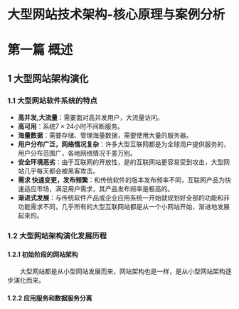 # 大型网站技术架构-核心原理与案例分析 
# 第一篇 概述
## 1 大型网站架构演化
### 1.1 大型网站软件系统的特点
* **高并发,大流量**：需要面对高并发用户，大流量访问。
* **高可用**：系统$7\times24$小时不间断服务。
* **海量数据**：需要存储、管理海量数据，需要使用大量的服务器。
* **用户分布广泛，网络情况复杂**：许多大型互联网都是为全球用户提供服务的，用户分布范围广，各地网络情况千差万别。
* **安全环境恶劣**：由于互联网的开放性，是的互联网站更容易受到攻击，大型网站几乎每天都会被黑客攻击。
* **需求 快速变更，发布频繁**：和传统软件的版本发布频率不同，互联网产品为快速适应市场，满足用户需求，其产品发布频率是极高的。
* **渐进式发展**：与传统软件产品或企业应用系统一开始就规划好全部的功能和非功能需求不同，几乎所有的大型互联网站都是从一个小网站开始，渐进地发展起来的。

### 1.2 大型网站架构演化发展历程
#### 1.2.1 初始阶段的网站架构
大型网站都是从小型网站发展而来，网站架构也是一样，是从小型网站架构逐步演化而来。
#### 1.2.2 应用服务和数据服务分离





<style>p{text-indent:2em}</style>
